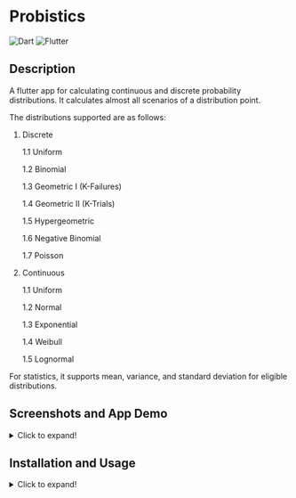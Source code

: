 # Probistics
![Dart](https://img.shields.io/badge/dart-%230175C2.svg?style=for-the-badge&logo=dart&logoColor=white)
![Flutter](https://img.shields.io/badge/Flutter-%2302569B.svg?style=for-the-badge&logo=Flutter&logoColor=white)

## Description
A flutter app for calculating continuous and discrete probability distributions. It calculates almost all scenarios of a distribution point. 

The distributions supported are as follows:

1. Discrete

   1.1 Uniform 

   1.2 Binomial

   1.3 Geometric I (K-Failures)

   1.4 Geometric II (K-Trials)

   1.5 Hypergeometric

   1.6 Negative Binomial

   1.7 Poisson

2. Continuous

    1.1 Uniform

    1.2 Normal

    1.3 Exponential

    1.4 Weibull

    1.5 Lognormal

For statistics, it supports mean, variance, and standard deviation for eligible distributions.


## Screenshots and App Demo
<details>
   <summary>Click to expand!</summary>


 ![](readme_res//gif.gif)




   <img src="readme_res//Screenshot_20210817-134155.jpg" width="180"/>

   <img src="readme_res//Screenshot_20210817-134218.jpg" width="180"/>

   <img src="readme_res//Screenshot_20210817-134240.jpg" width="180"/>

   <img src="readme_res//Screenshot_20210817-134256.jpg" width="180"/>


</details>

## Installation and Usage
<details>
   <summary>Click to expand!</summary>


   - Download/clone this repository. Then open terminal (make sure you are in the project's directory).
   - Run ````flutter devices```` and select which device you want to run it on. It is always better to run an app on your physical device. 

   > **Note:** *This app is not a production level app as it is my first app in flutter. However, it will help you with your homeworks and online quizzes and tests (if any) :) in a STAT course*.


</details>
